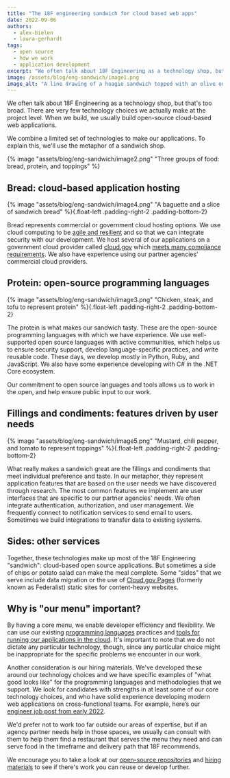 ```yaml
---
title: "The 18F engineering sandwich for cloud based web apps"
date: 2022-09-06
authors:
  - alex-bielen
  - laura-gerhardt
tags:
  - open source
  - how we work
  - application development
excerpt: "We often talk about 18F Engineering as a technology shop, but that's too broad. There are very few technology choices we actually make at the project level. When we build, we usually build open-source cloud-based web applications. We combine a limited set of technologies to make our applications. To explain this, we'll use the metaphor of a sandwich shop."
image: /assets/blog/eng-sandwich/image1.png
image_alt: "A line drawing of a hoagie sandwich topped with an olive on a toothpick"
---
```

We often talk about 18F Engineering as a technology shop, but that's too broad. There are very few technology choices we actually make at the project level. When we build, we usually build open-source cloud-based web applications.

We combine a limited set of technologies to make our applications. To explain this, we'll use the metaphor of a sandwich shop.

{% image "assets/blog/eng-sandwich/image2.png" "Three groups of food: bread, protein, and toppings" %}

## Bread: cloud-based application hosting
{% image "assets/blog/eng-sandwich/image4.png" "A baguette and a slice of sandwich bread" %}{.float-left .padding-right-2 .padding-bottom-2}

Bread represents commercial or government cloud hosting options. We use cloud computing to be [agile and resilient](https://18f.gsa.gov/2019/02/07/the-cloud-is-not-a-virtue/) and so that we can integrate security with our development. We host several of our applications on a government cloud provider called [cloud.gov](http://cloud.gov) which [meets many compliance requirements](https://cloud.gov/docs/compliance/ato-process/). We also have experience using our partner agencies' commercial cloud providers.

## Protein: open-source programming languages
{% image "assets/blog/eng-sandwich/image3.png" "Chicken, steak, and tofu to represent protein" %}{.float-left .padding-right-2 .padding-bottom-2}

The protein is what makes our sandwich tasty. These are the open-source programming languages with which we have experience. We use well-supported open source languages with active communities, which helps us to ensure security support, develop language-specific practices, and write reusable code. These days, we develop mostly in Python, Ruby,  and JavaScript. We also have some experience developing with C# in the .NET Core ecosystem.

Our commitment to open source languages and tools allows us to work in the open, and help ensure public input to our work.

## Fillings and condiments: features driven by user needs
{% image "assets/blog/eng-sandwich/image5.png" "Mustard, chili pepper, and tomato to represent toppings" %}{.float-left .padding-right-2 .padding-bottom-2}

What really makes a sandwich great are the fillings and condiments that meet individual preference and taste. In our metaphor, they represent application features that are based on the user needs we have discovered through research. The most common features we implement are user interfaces that are specific to our partner agencies' needs. We often integrate authentication, authorization, and user management. We frequently connect to notification services to send email to users. Sometimes we build integrations to transfer data to existing systems.

## Sides: other services

Together, these technologies make up most of the 18F Engineering "sandwich": cloud-based open source applications. But sometimes a side of chips or potato salad can make the meal complete. Some "sides" that we serve include data migration or the use of [Cloud.gov Pages](https://federalist.18f.gov/cloud-gov-pages/) (formerly known as Federalist) static sites for content-heavy websites.

## Why is "our menu" important?

By having a core menu, we enable developer efficiency and flexibility. We can use our existing [programming languages](https://engineering.18f.gov/language-selection/) practices and [tools for running our applications in the cloud](https://engineering.18f.gov/integrations/). It's important to note that we do not dictate any particular technology, though, since any particular choice might be inappropriate for the specific problems we encounter in our work.

Another consideration is our hiring materials. We've developed these around our technology choices and we have specific examples of "what good looks like" for the programming languages and methodologies that we support. We look for candidates with strengths in at least some of our core technology choices, and who have solid experience developing modern web applications on cross-functional teams. For example, here’s our [engineer job post from early 2022](https://join.tts.gsa.gov/join/tts-engineer/).

We'd prefer not to work too far outside our areas of expertise, but if an agency partner needs help in those spaces, we usually can consult with them to help them find a restaurant that serves the menu they need and can serve food in the timeframe and delivery path that 18F recommends.

We encourage you to take a look at our [open-source repositories](https://github.com/18F) and [hiring materials](https://eng-hiring.18f.gov/) to see if there's work you can reuse or develop further.
